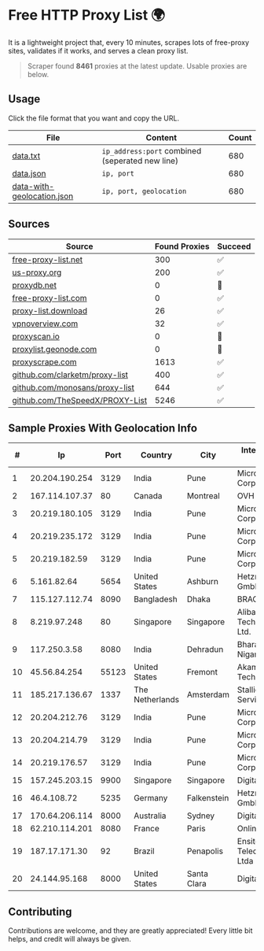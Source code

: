
# Free HTTP Proxy List 🌍

It is a lightweight project that, every 10 minutes, scrapes lots of free-proxy sites, validates if it works, and serves a clean proxy list.


> Scraper found **8461** proxies at the latest update. Usable proxies are below.

## Usage

Click the file format that you want and copy the URL.


|File|Content|Count|
|----|-------|-----|
|[data.txt](https://raw.githubusercontent.com/themiralay/Proxy-List-World/master/data.txt)|`ip_address:port` combined (seperated new line)|680|
|[data.json](https://raw.githubusercontent.com/themiralay/Proxy-List-World/master/data.json)|`ip, port`|680|
|[data-with-geolocation.json](https://raw.githubusercontent.com/themiralay/Proxy-List-World/master/data-with-geolocation.json)|`ip, port, geolocation`|680|

## Sources

|Source|Found Proxies|Succeed|
|------|-------------|-------|
|[free-proxy-list.net](https://free-proxy-list.net)|300|✅|
|[us-proxy.org](https://www.us-proxy.org)|200|✅|
|[proxydb.net](http://proxydb.net)|0|🚫|
|[free-proxy-list.com](https://free-proxy-list.com/?page=&port=&type%5B%5D=http&type%5B%5D=https&up_time=0&search=Search)|0|✅|
|[proxy-list.download](https://www.proxy-list.download/HTTP)|26|✅|
|[vpnoverview.com](https://vpnoverview.com/privacy/anonymous-browsing/free-proxy-servers)|32|✅|
|[proxyscan.io](https://www.proxyscan.io)|0|🚫|
|[proxylist.geonode.com](https://proxylist.geonode.com/api/proxy-list?limit=300&page=1&sort_by=lastChecked&sort_type=desc&protocols=http,https)|0|🚫|
|[proxyscrape.com](https://api.proxyscrape.com/v2/?request=displayproxies&protocol=http&timeout=10000&country=all&ssl=all&anonymity=all)|1613|✅|
|[github.com/clarketm/proxy-list](https://raw.githubusercontent.com/clarketm/proxy-list/master/proxy-list-raw.txt)|400|✅|
|[github.com/monosans/proxy-list](https://raw.githubusercontent.com/monosans/proxy-list/main/proxies/http.txt)|644|✅|
|[github.com/TheSpeedX/PROXY-List](https://raw.githubusercontent.com/TheSpeedX/PROXY-List/master/http.txt)|5246|✅|


## Sample Proxies With Geolocation Info

|#|Ip|Port|Country|City|Internet Service Provider|
|-|--|----|-------|----|-------------------------|
|1|20.204.190.254|3129|India|Pune|Microsoft Corporation|
|2|167.114.107.37|80|Canada|Montreal|OVH SAS|
|3|20.219.180.105|3129|India|Pune|Microsoft Corporation|
|4|20.219.235.172|3129|India|Pune|Microsoft Corporation|
|5|20.219.182.59|3129|India|Pune|Microsoft Corporation|
|6|5.161.82.64|5654|United States|Ashburn|Hetzner Online GmbH|
|7|115.127.112.74|8090|Bangladesh|Dhaka|BRACNet Limited|
|8|8.219.97.248|80|Singapore|Singapore|Alibaba (US) Technology Co., Ltd.|
|9|117.250.3.58|8080|India|Dehradun|Bharat Sanchar Nigam Ltd|
|10|45.56.84.254|55123|United States|Fremont|Akamai Technologies, Inc.|
|11|185.217.136.67|1337|The Netherlands|Amsterdam|Stallion Network Services Limited|
|12|20.204.212.76|3129|India|Pune|Microsoft Corporation|
|13|20.204.214.79|3129|India|Pune|Microsoft Corporation|
|14|20.219.176.57|3129|India|Pune|Microsoft Corporation|
|15|157.245.203.15|9900|Singapore|Singapore|DigitalOcean, LLC|
|16|46.4.108.72|5235|Germany|Falkenstein|Hetzner Online GmbH|
|17|170.64.206.114|8000|Australia|Sydney|DigitalOcean, LLC|
|18|62.210.114.201|8080|France|Paris|Online SAS|
|19|187.17.171.30|92|Brazil|Penapolis|Ensite Brasil Telecomunicações Ltda - ME|
|20|24.144.95.168|8000|United States|Santa Clara|DigitalOcean, LLC|



## Contributing

Contributions are welcome, and they are greatly appreciated! Every
little bit helps, and credit will always be given.

